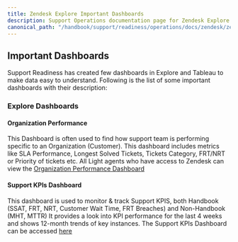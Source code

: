 ```yaml
---
title: Zendesk Explore Important Dashboards
description: Support Operations documentation page for Zendesk Explore's Important Dashboards
canonical_path: "/handbook/support/readiness/operations/docs/zendesk/zendesk-explore/important_dashboards"
---
```


## Important Dashboards

Support Readiness has created few dashboards in Explore and Tableau to make data easy to understand. Following
is the list of some important dashboards with their description:

### Explore Dashboards

#### Organization Performance

This Dashboard is often used to find how support team is performing specific to an Organization (Customer). This dashboard
includes metrics like SLA Performance, Longest Solved Tickets, Tickets Category, FRT/NRT or Priority of tickets
etc. All Light agents who have access to Zendesk can view the [Organization Performance Dashboard](https://gitlab.zendesk.com/explore/studio#/dashboards/47EB07BFD95FB76D1FB0F697673A6A6348E2804DC81A2A0608B09458AF9E4ABC)

#### Support KPIs Dashboard

This dashboard is used to monitor & track Support KPIS, both Handbook (SSAT, FRT, NRT, Customer Wait Time, FRT Breaches) and Non-Handbook (MHT, MTTR)
It provides a look into KPI performance for the last 4 weeks and shows 12-month trends of key instances.
The Support KPIs Dashboard can be accessed [here](https://gitlab.zendesk.com/explore/studio#/dashboards/3DC60497A02C9E0EDB02ECE9C20153733D4AF220B656C550418FF2E42B7E2329)
